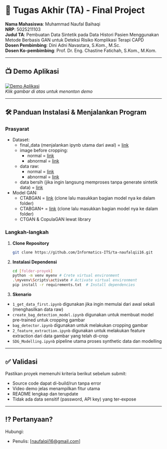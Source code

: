 # 🏁 Tugas Akhir (TA) - Final Project

**Nama Mahasiswa**: Muhammad Naufal Baihaqi  
**NRP**: 5025211103  
**Judul TA**: Pembuatan Data Sintetik 
pada Data Histori Pasien Menggunakan Metode Berbasis GAN untuk Deteksi Risiko 
Komplikasi Terapi CAPD  
**Dosen Pembimbing**: Dini Adni Navastara, S.Kom., M.Sc.  
**Dosen Ko-pembimbing**: Prof. Dr. Eng. Chastine Fatichah, 
S.Kom., M.Kom.

---

## 📺 Demo Aplikasi   

[![Demo Aplikasi](https://private-user-images.githubusercontent.com/115441787/469359411-3d49d0b9-1cf3-469e-bb0a-2638c0cbb3b7.jpg?jwt=eyJhbGciOiJIUzI1NiIsInR5cCI6IkpXVCJ9.eyJpc3MiOiJnaXRodWIuY29tIiwiYXVkIjoicmF3LmdpdGh1YnVzZXJjb250ZW50LmNvbSIsImtleSI6ImtleTUiLCJleHAiOjE3NTMyMDQzODksIm5iZiI6MTc1MzIwNDA4OSwicGF0aCI6Ii8xMTU0NDE3ODcvNDY5MzU5NDExLTNkNDlkMGI5LTFjZjMtNDY5ZS1iYjBhLTI2MzhjMGNiYjNiNy5qcGc_WC1BbXotQWxnb3JpdGhtPUFXUzQtSE1BQy1TSEEyNTYmWC1BbXotQ3JlZGVudGlhbD1BS0lBVkNPRFlMU0E1M1BRSzRaQSUyRjIwMjUwNzIyJTJGdXMtZWFzdC0xJTJGczMlMkZhd3M0X3JlcXVlc3QmWC1BbXotRGF0ZT0yMDI1MDcyMlQxNzA4MDlaJlgtQW16LUV4cGlyZXM9MzAwJlgtQW16LVNpZ25hdHVyZT03MDJlNWNlN2E2Y2E3ZDU2MzM4OGFiMzI5Y2E3MjA0NWM4ZDAxZDYyMzdmN2NiNWZiZDlkNWU3OWQ4NTU5MTEyJlgtQW16LVNpZ25lZEhlYWRlcnM9aG9zdCJ9.hZ3Z5WEYXHsFU2q_e1ybqUJ6JSe1ej7X6j7zwaj_t44)](https://youtu.be/DJT7ODeUCE0)  
*Klik gambar di atas untuk menonton demo*

---

## 🛠 Panduan Instalasi & Menjalankan Program  

### Prasyarat  
- Dataset:
   - final_data (menjalankan ipynb utama dari awal) = [link](https://drive.google.com/drive/folders/1JYM3TTH2_LtXNKMSJXiwVNp5gGe7CmyW?usp=sharing)
   - image before cropping:
      - normal = [link](https://drive.google.com/drive/folders/1u0kBhtxuOKyxT38c7uPZzhpqCmF6_ivN?usp=sharing)
      - abnormal = [link](https://drive.google.com/drive/folders/1zqSWSObN3vIkF6vd3S_lrgn6c8WT8Ife?usp=sharing)
   - data raw:
      - normal = [link](https://drive.google.com/file/d/1GM3kMMXTyOzLcaiyN4zJFnlaek5JSNXQ/view?usp=sharing)
      - abnormal = [link](https://drive.google.com/file/d/14HtZQo2XizVJ7WOP78WB9tKi88gSvugW/view?usp=sharing)
  - data bersih (jika ingin langsung memproses tanpa generate sintetik data) = [link](https://drive.google.com/drive/folders/1ZvPjHA9kbxbxwJSu_o9LMdWK83wczfBn?usp=sharing)
- Model GAN:
   - CTABGAN = [link](https://github.com/Team-TUD/CTAB-GAN) (clone lalu masukkan bagian model nya ke dalam folder)
   - CTABGAN+ = [link](https://github.com/Team-TUD/CTAB-GAN-Plus) (clone lalu masukkan bagian model nya ke dalam folder)
   - CTGAN & CopulaGAN lewat library


### Langkah-langkah  
1. **Clone Repository**  
   ```bash
   git clone https://github.com/Informatics-ITS/ta-naufalqii16.git
   ```
2. **Instalasi Dependensi**
   ```bash
   cd [folder-proyek]
   python -m venv myenv # Crete virtual environment
   .\myvenv\Scripts\activate # Activate virtual environment
   pip install -r requirements.txt  # Install dependencies
   ```
3. **Skenario**
- `1_get_data_first.ipynb` digunakan jika ingin memulai dari awal sekali (menghasilkan data raw)
- `create_bag_detection_model.ipynb` digunakan untuk membuat model pre-trained untuk cropping gambar
- `bag_detector.ipynb` digunakan untuk melakukan cropping gambar
- `2_feature_extraction.ipynb` digunakan untuk melakukan feature extraction dari data gambar yang telah di-crop
- `SDG_Modelling.ipynb` pipeline utama proses synthetic data dan modelling


---

## ✅ Validasi

Pastikan proyek memenuhi kriteria berikut sebelum submit:
- Source code dapat di-build/run tanpa error
- Video demo jelas menampilkan fitur utama
- README lengkap dan terupdate
- Tidak ada data sensitif (password, API key) yang ter-expose

---

## ⁉️ Pertanyaan?

Hubungi:
- Penulis: [naufalqii16@gmail.com]
